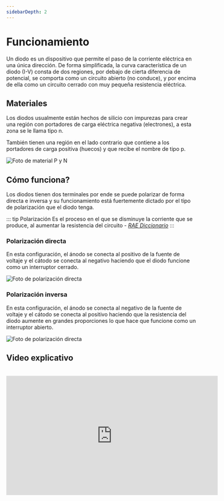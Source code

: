 ```yaml
---
sidebarDepth: 2
---
```


# Funcionamiento

Un diodo es un dispositivo que permite el paso de la corriente eléctrica en una única dirección. De forma simplificada, la curva característica de un diodo (I-V) consta de dos regiones, por debajo de cierta diferencia de potencial, se comporta como un circuito abierto (no conduce), y por encima de ella como un circuito cerrado con muy pequeña resistencia eléctrica.

## Materiales

Los diodos usualmente están hechos de silicio con impurezas para crear una región con portadores de carga eléctrica negativa (electrones), a esta zona se le llama tipo n.

También tienen una región en el lado contrario que contiene a los portadores de carga positiva (huecos) y que recibe el nombre de tipo p.

![Foto de material P y N](/images/funcionamiento/material_diodo.jpg)

## Cómo funciona?

Los diodos tienen dos terminales por ende se puede polarizar de forma directa e inversa y su funcionamiento está fuertemente dictado por el tipo de polarización que el diodo tenga.

::: tip Polarización
Es el proceso en el que se disminuye la corriente que se produce, al aumentar la resistencia del circuito - [*RAE Diccionario*](https://dle.rae.es/polarizar?m=form)
:::

### Polarización directa

En esta configuración, el ánodo se conecta al positivo de la fuente de voltaje y el cátodo se conecta al negativo haciendo que el diodo funcione como un interruptor cerrado.

![Foto de polarización directa](/images/funcionamiento/polarizacion_directa.jpg)

### Polarización inversa

En esta configuración, el ánodo se conecta al negativo de la fuente de voltaje y el cátodo se conecta al positivo haciendo que la resistencia del diodo aumente en grandes proporciones lo que hace que funcione como un interruptor abierto.

![Foto de polarización directa](/images/funcionamiento/polarizacion_inversa.jpg)

## Video explicativo

<br />
<iframe width="560" height="315" src="https://www.youtube.com/embed/oB-Q89PiuKE" frameborder="0" allow="accelerometer; autoplay; clipboard-write; encrypted-media; gyroscope; picture-in-picture" allowfullscreen></iframe>
